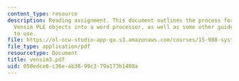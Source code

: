 ```yaml
---
content_type: resource
description: Reading assignment. This document outlines the process for transferring
  Vensim PLE objects into a word processor, as well as some other guidelines and settings
  to use.
file: https://ol-ocw-studio-app-qa.s3.amazonaws.com/courses/15-988-system-dynamics-self-study-fall-1998-spring-1999/058edce6c36eab3899c379a173b1408a_vensim3.pdf
file_type: application/pdf
resourcetype: Document
title: vensim3.pdf
uid: 058edce6-c36e-ab38-99c3-79a173b1408a
---
```

